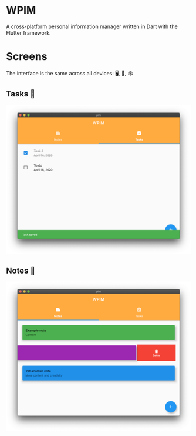 # **WPIM**
A cross-platform personal information manager written in Dart with the Flutter framework.

# **Screens**
The interface is the same across all devices: 🖥, 📱, 🕸

## Tasks 📃                                            
![MacOS screenshot of Tasks](screens/tasksScreen.png)

## Notes 📝
![MacOS screenshot of Notes](screens/notesScreen.png)
